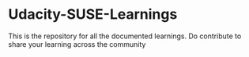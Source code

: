 # Udacity-SUSE-Learnings
This is the repository for all the documented learnings. Do contribute to share your learning across the community
